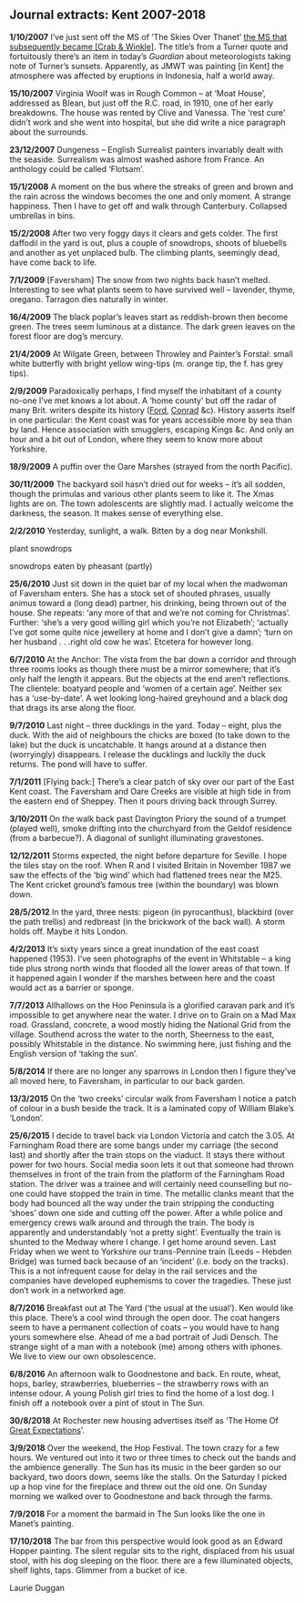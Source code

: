 ## Journal extracts: Kent 2007-2018


**1/10/2007**     I’ve just sent off the MS of ‘The Skies Over Thanet’ [the MS that subsequently became [Crab & Winkle]](/21c/21c-crab-and-winkle). The title’s from a Turner quote and fortuitously there’s an item in today’s _Guardian_ about meteorologists taking note of Turner’s sunsets. Apparently, as JMWT was painting [in Kent] the atmosphere was affected by eruptions in Indonesia, half a world away.

**15/10/2007**     Virginia Woolf was in Rough Common – at ‘Moat House’, addressed as Blean, but just off the R.C. road, in 1910, one of her early breakdowns. The house was rented by Clive and Vanessa. The ‘rest cure’ didn’t work and she went into hospital, but she did write a nice paragraph about the surrounds.

**23/12/2007**     Dungeness – English Surrealist painters invariably dealt with the seaside. Surrealism was almost washed ashore from France. An anthology could be called ‘Flotsam’.

**15/1/2008**    A moment on the bus where the streaks of green and brown and the rain across the windows becomes the one and only moment. A strange happiness. Then I have to get off and walk through Canterbury. Collapsed umbrellas in bins.

**15/2/2008**    After two very foggy days it clears and gets colder. The first daffodil in the yard is out, plus a couple of snowdrops, shoots of bluebells and another as yet unplaced bulb. The climbing plants, seemingly dead, have come back to life.

**7/1/2009**  [Faversham] The snow from two nights back hasn’t melted. Interesting to see what plants seem to have survived well – lavender, thyme, oregano. Tarragon dies naturally in winter.

**16/4/2009**  The black poplar’s leaves start as reddish-brown then become green. The trees seem luminous at a distance. The dark green leaves on the forest floor are dog’s mercury. 

**21/4/2009**  At Wilgate Green, between Throwley and Painter’s Forstal: small white butterfly with bright yellow wing-tips (m. orange tip, the f. has grey tips).

**2/9/2009** Paradoxically perhaps, I find myself the inhabitant of a county no-one I’ve met knows a lot about. A ‘home county’ but off the radar of many Brit. writers despite its history ([Ford](/20c/20c-fordmadoxford-biography), [Conrad](/19c/19c-conrad-biography) &c). History asserts itself in one particular: the Kent coast was for years accessible more by sea than by land. Hence association with smugglers, escaping Kings &c. And only an hour and a bit out of London, where they seem to know more about Yorkshire.

**18/9/2009**   A puffin over the Oare Marshes (strayed from the north Pacific).

**30/11/2009**  The backyard soil hasn’t dried out for weeks – it’s all sodden, though the primulas and various other plants seem to like it. The Xmas lights are on. The town adolescents are slightly mad. I actually welcome the darkness, the season. It makes sense of everything else.

**2/2/2010**  Yesterday, sunlight, a walk. Bitten by a dog near Monkshill.

plant snowdrops

snowdrops eaten by pheasant (partly)

**25/6/2010**  Just sit down in the quiet bar of my local when the madwoman of Faversham enters. She has a stock set of shouted phrases, usually animus toward a (long dead) partner, his drinking, being thrown out of the house. She repeats: ‘any more of that and we’re not coming for Christmas’. Further: ‘she’s a very good willing girl which you’re not Elizabeth’; ‘actually I’ve got some quite nice jewellery at home and I don’t give a damn’; ‘turn on her husband . . .right old cow he was’. Etcetera for however long.

**6/7/2010**  At the Anchor: The vista from the bar down a corridor and through three rooms looks as though there must be a mirror somewhere; that it’s only half the length it appears. But the objects at the end aren’t reflections. The clientele: boatyard people and ‘women of a certain age’. Neither sex has a ‘use-by-date’. A wet looking long-haired greyhound and a black dog that drags its arse along the floor. 

**9/7/2010**  Last night – three ducklings in the yard. Today – eight, plus the duck. With the aid of neighbours the chicks are boxed (to take down to the lake) but the duck is uncatchable. It hangs around at a distance then (worryingly) disappears. I release the ducklings and luckily the duck returns. The pond will have to suffer.

**7/1/2011**  [Flying back:] There’s a clear patch of sky over our part of the East Kent coast. The Faversham and Oare Creeks are visible at high tide in from the eastern end of Sheppey. Then it pours driving back through Surrey.

**3/10/2011**  On the walk back past Davington Priory the sound of a trumpet (played well), smoke drifting into the churchyard from the Geldof residence (from a barbecue?). A diagonal of sunlight illuminating gravestones.

**12/12/2011**  Storms expected, the night before departure for Seville. I hope the tiles stay on the roof. When R and I visited Britain in November 1987 we saw the effects of the ‘big wind’ which had flattened trees near the M25. The Kent cricket ground’s famous tree (within the boundary) was blown down.

**28/5/2012**  In the yard, three nests: pigeon (in pyrocanthus), blackbird (over the path trellis) and redbreast (in the brickwork of the back wall). A storm holds off. Maybe it hits London. 

**4/2/2013**  It’s sixty years since a great inundation of the east coast happened (1953). I’ve seen photographs of the event in Whitstable – a king tide plus strong north winds that flooded all the lower areas of that town. If it happened again I wonder if the marshes between here and the coast would act as a barrier or sponge.

**7/7/2013**  Allhallows on the Hoo Peninsula is a glorified caravan park and it’s impossible to get anywhere near the water. I drive on to Grain on a Mad Max road. Grassland, concrete, a wood mostly hiding the National Grid from the village. Southend across the water to the north, Sheerness to the east, possibly Whitstable in the distance. No swimming here, just fishing and the English version of ‘taking the sun’.

**5/8/2014**  If there are no longer any sparrows in London then I figure they’ve all moved here, to Faversham, in particular to our back garden.

**13/3/2015**  On the ‘two creeks’ circular walk from Faversham I notice a patch of colour in a bush beside the track. It is a laminated copy of William Blake’s ‘London’.

**25/6/2015**  I decide to travel back via London Victoria and catch the 3.05. At Farningham Road there are some bangs under my carriage (the second last) and shortly after the train stops on the viaduct. It stays there without power for two hours. Social media soon lets it out that someone had thrown themselves in front of the train from the platform of the Farningham Road station. The driver was a trainee and will certainly need counselling but no-one could have stopped the train in time. The metallic clanks meant that the body had bounced all the way under the train stripping the conducting ‘shoes’ down one side and cutting off the power. After a while police and emergency crews walk around and through the train. The body is apparently and understandably ‘not a pretty sight’. Eventually the train is shunted to the Medway where I change. I get home around seven. Last Friday when we went to Yorkshire our trans-Pennine train (Leeds – Hebden Bridge) was turned back because of an ‘incident’ (i.e. body on the tracks). This is a not infrequent cause for delay in the rail services and the companies have developed euphemisms to cover the tragedies. These just don’t work in a networked age.

**8/7/2016**  Breakfast out at The Yard (‘the usual at the usual’). Ken would like this place. There’s a cool wind through the open door. The coat hangers seem to have a permanent collection of coats – you would have to hang yours somewhere else. Ahead of me a bad portrait of Judi Densch. The strange sight of a man with a notebook (me) among others with iphones. We live to view our own obsolescence.

**6/8/2016**  An afternoon walk to Goodnestone and back. En route, wheat, hops, barley, strawberries, blueberries – the strawberry rows with an intense odour. A young Polish girl tries to find the home of a lost dog. I finish off a notebook over a pint of stout in The Sun. 

**30/8/2018**  At Rochester new housing advertises itself as ‘The Home Of [Great Expectations](/dickens/great-expectations-curated-walk)’.

**3/9/2018**  Over the weekend, the Hop Festival. The town crazy for a few hours. We ventured out into it two or three times to check out the bands and the ambience generally. The Sun has its music in the beer garden so our backyard, two doors down, seems like the stalls. On the Saturday I picked up a hop vine for the fireplace and threw out the old one. On Sunday morning we walked over to Goodnestone and back through the farms.

**7/9/2018**  For a moment the barmaid in The Sun looks like the one in Manet’s painting.

**17/10/2018**  The bar from this perspective would look good as an Edward Hopper painting. The silent regular sits to the right, displaced from his usual stool, with his dog sleeping on the floor. there are a few illuminated objects, shelf lights, taps. Glimmer from a bucket of ice. 

Laurie Duggan
